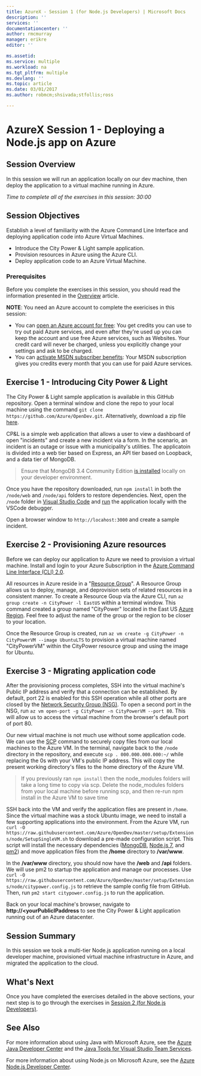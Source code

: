 ```yaml
---
title: AzureX - Session 1 (for Node.js Developers) | Microsoft Docs
description: ''
services: ''
documentationcenter: ''
author: rmcmurray
manager: erikre
editor: ''

ms.assetid: 
ms.service: multiple
ms.workload: na
ms.tgt_pltfrm: multiple
ms.devlang: ''
ms.topic: article
ms.date: 03/01/2017
ms.author: robmcm;shsivada;stfollis;ross

---
```


# AzureX Session 1 - Deploying a Node.js app on Azure

## Session Overview

In this session we will run an application locally on our dev machine, then deploy the application to a virtual machine running in Azure.

*Time to complete all of the exercises in this session: 30:00*

## Session Objectives

Establish a level of familiarity with the Azure Command Line Interface and deploying application code into Azure Virtual Machines.

* Introduce the City Power & Light sample application.
* Provision resources in Azure using the Azure CLI.
* Deploy application code to an Azure Virtual Machine.

### Prerequisites

Before you complete the exercises in this session, you should read the information presented in the [Overview] article.

<!-- The following note would come from an include file when hosted on docs.microsoft.com -->
**NOTE**: You need an Azure account to complete the exericises in this session:

* You can [open an Azure account for free](https://azure.microsoft.com/pricing/free-trial/?WT.mc_id=A261C142F): You get credits you can use to try out paid Azure services, and even after they're used up you can keep the account and use free Azure services, such as Websites. Your credit card will never be charged, unless you explicitly change your settings and ask to be charged.
* You can [activate MSDN subscriber benefits](https://azure.microsoft.com/pricing/member-offers/msdn-benefits-details/?WT.mc_id=A261C142F): Your MSDN subscription gives you credits every month that you can use for paid Azure services.

## Exercise 1 - Introducing City Power & Light

The City Power & Light sample application is available in this GitHub repository. Open a terminal window and clone the repo to your local machine using the command `git clone https://github.com/Azure/OpenDev.git`. Alternatively, download a zip file [here](https://github.com/Azure/OpenDev/archive/master.zip). 

CP&L is a simple web application that allows a user to view a dashboard of open "incidents" and create a new incident via a form. In the scenario, an incident is an outage or issue with a municipality's utilities. The applicatoin is divided into a web tier based on Express, an API tier based on Loopback, and a data tier of MongoDB.

> Ensure that MongoDB 3.4 Community Edition [is installed](https://docs.mongodb.com/manual/administration/install-community/) locally on your developer environment. 

Once you have the repository downloaded, run `npm install` in both the `/node/web` and `/node/api` folders to restore dependencies. Next, open the `/node` folder in [Visual Studio Code](https://code.visualstudio.com/docs/setup/setup-overview) and [run](https://code.visualstudio.com/docs/editor/node-debugging) the application locally with the VSCode debugger. 

Open a browser window to `http://locahost:3000` and create a sample incident.

## Exercise 2 - Provisioning Azure resources

Before we can deploy our application to Azure we need to provision a virtual machine. Install and login to your Azure Subscription in the [Azure Command Line Interface (CLI) 2.0](https://docs.microsoft.com/en-us/cli/azure/get-started-with-azure-cli).

All resources in Azure reside in a "[Resource Group](https://docs.microsoft.com/en-us/azure/azure-resource-manager/resource-group-overview)". A Resource Group allows us to deploy, manage, and deprovision sets of related resources in a consistent manner. To create a Resource Goup via the Azure CLI, run `az group create -n CityPower -l EastUS` within a terminal window. This command created a group named "CityPower" located in the East US [Azure Region](https://azure.microsoft.com/en-us/regions/). Feel free to adjust the name of the group or the region to be closer to your location.

Once the Resource Group is created, run `az vm create -g CityPower -n CityPowerVM --image UbuntuLTS` to provision a virtual machine named "CityPowerVM" within the CityPower resource group and using the image for Ubuntu. 

## Exercise 3 - Migrating application code

After the provisioning process completes, SSH into the virtual machine's Public IP address and verify that a connection can be established. By default, port 22 is enabled for this SSH operation while all other ports are closed by the [Network Security Group (NSG)](https://docs.microsoft.com/en-us/azure/virtual-network/virtual-networks-nsg).  To open a second port in the NSG, run `az vm open-port -g CityPower -n CityPowerVM --port 80`. This will allow us to access the virtual machine from the browser's default port of port 80.

Our new virtual machine is not much use without some application code.  We can use the [SCP](https://en.wikipedia.org/wiki/Secure_copy) command to securely copy files from our local machines to the Azure VM. In the terminal, navigate back to the `/node` directory in the repository, and execute `scp . 000.000.000.000:~/` while replacing the 0s with your VM's public IP address. This will copy the present working directory's files to the home directory of the Azure VM. 

> If you previously ran `npm install` then the node_modules folders will take a long time to copy via scp. Delete the node_modules folders from your local machine before running scp, and then re-run npm install in the Azure VM to save time

SSH back into the VM and verify the application files are present in `/home`. Since the virtual machine was a stock Ubuntu image, we need to install a few supporting applications into the environment. From the Azure VM, run `curl -O https://raw.githubusercontent.com/Azure/OpenDev/master/setup/Extensions/node/SetupSingleVM.sh` to download a pre-made configuration script. This script will install the necessary dependencies ([MongoDB](https://docs.mongodb.com/manual/administration/install-community), [Node.js 7](https://nodejs.org/en/download/), and [pm2](http://pm2.keymetrics.io/)) and move application files from the **/home** directory to **/var/www**.  

In the **/var/www** directory, you should now have the **/web** and **/api** folders. We will use pm2 to startup the application and manage our processes.  Use `curl -O https://raw.githubusercontent.com/Azure/OpenDev/master/setup/Extensions/node/citypower.config.js` to retrieve the sample config file from GitHub. Then, run `pm2 start citypower.config.js` to run the application.

Back on your local machine's browser, navigate to **http://<yourPublicIPaddress** to see the City Power & Light application running out of an Azure datacenter.

## Session Summary

In this session we took a multi-tier Node.js application running on a local developer machine, provisioned virtual machine infrastructure in Azure, and migrated the application to the cloud. 

## What's Next

Once you have completed the exercises detailed in the above sections, your next step is to go through the exercises in [Session 2 (for Node.js Developers)][Session2Node].

## See Also

For more information about using Java with Microsoft Azure, see the [Azure Java Developer Center] and the [Java Tools for Visual Studio Team Services].

For more information about using Node.js on Microsoft Azure, see the [Azure Node.js Developer Center].

<!-- URL List -->

[Azure Java Developer Center]: https://azure.microsoft.com/develop/java/
[Java Tools for Visual Studio Team Services]: https://java.visualstudio.com/
[Azure Node.js Developer Center]: https://azure.microsoft.com/develop/nodejs/

[Overview]: ./azurex-overview.md
[Session1Java]: ./azurex-session-1-java.md
[Session1Node]: ./azurex-session-1-nodejs.md
[Session2Java]: ./azurex-session-2-java.md
[Session2Node]: ./azurex-session-2-nodejs.md
[Session3]: ./azurex-session-3.md
[Session4]: ./azurex-session-4.md

<!-- IMG List -->
